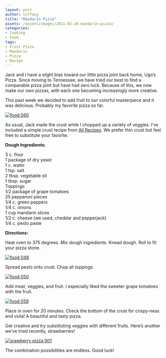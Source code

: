 ```yaml
---
layout: post
author: tiffany
title: "Mandarin Pizza"
assets: /assets/images/2011-03-26-mandarin-pizza/
categories: 
- Cooking
- Food
tags: 
- Fruit Pizza
- Mandarin
- Pizza
- Recipe
---
```


Jack and I have a slight bias toward our little pizza joint back home, Ugo’s Pizza. Since moving to Tennessee, we have tried our best to find a comparable pizza joint but have had zero luck. Because of this, we now make our own pizzas, with each one becoming increasingly more creative.

This past week we decided to add fruit to our colorful masterpiece and it was delicious. Probably my favorite pizza so far.

[![](jekyll_uploads/2011/03/food-060-575x431.jpg "food 060")](http://www.sweetpeonies.com/2011/03/mandarin-pizza/food-060/)

As usual, Jack made the crust while I chopped up a variety of veggies. I’ve included a simple crust recipe from [All Recipes](http://allrecipes.com/Recipe/Pizza-Dough-I/Detail.aspx). We prefer thin crust but feel free to substitute your favorite.

**Dough Ingredients:**

3 c. flour  
1 package of dry yeast  
1 c. water  
1 tsp. salt  
2 tbsp. vegetable oil  
1 tbsp. sugar  
Toppings:  
1/2 package of grape tomatoes  
25 pepperoni pieces  
1/4 c. green peppers  
1/4 c. onions  
1 cup mandarin slices  
1/2 c. cheese (we used, cheddar and pepperjack)  
1/4 c. pesto paste

**Directions:**

Heat oven to 375 degrees. Mix dough ingredients. Knead dough. Roll to fit your pizza stone.

[![](jekyll_uploads/2011/03/food-048-575x431.jpg "food 048")](http://www.sweetpeonies.com/2011/03/mandarin-pizza/food-048/)

Spread pesto onto crust. Chop all toppings.

[![](jekyll_uploads/2011/03/food-050-575x431.jpg "food 050")](http://www.sweetpeonies.com/2011/03/mandarin-pizza/food-050/)

Add meat, veggies, and fruit. I especially liked the sweeter grape tomatoes with the fruit.

[![](jekyll_uploads/2011/03/food-059-575x431.jpg "food 059")](http://www.sweetpeonies.com/2011/03/mandarin-pizza/food-059/)

Place in oven for 20 minutes. Check the bottom of the crust for crispy-ness and voila! A beautiful and tasty pizza.

Get creative and try substituting veggies with different fruits. Here’s another we’ve tried recently, strawberries!

[![](jekyll_uploads/2011/03/srawberry-pizza-001-575x431.jpg "srawberry pizza 001")](http://www.sweetpeonies.com/2011/03/mandarin-pizza/srawberry-pizza-001/)

The combination possibilities are endless. Good luck!